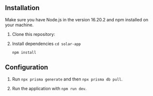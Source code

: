 ## Installation

Make sure you have Node.js in the version 16.20.2 and npm installed on your machine.

1. Clone this repository:
  
2. Install dependencies
   `cd solar-app`
   
   `npm install`

## Configuration

1. Run `npx prisma generate` and then `npx prisma db pull`.

2. Run the application with `npm run dev`.
